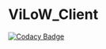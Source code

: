 # ViLoW_Client
[![Codacy Badge](https://api.codacy.com/project/badge/Grade/f7ba8e8afa1c42da82807c03961516b2)](https://app.codacy.com/manual/leopedroso45/ViLoW_Client?utm_source=github.com&utm_medium=referral&utm_content=leopedroso45/ViLoW_Client&utm_campaign=Badge_Grade_Dashboard)
